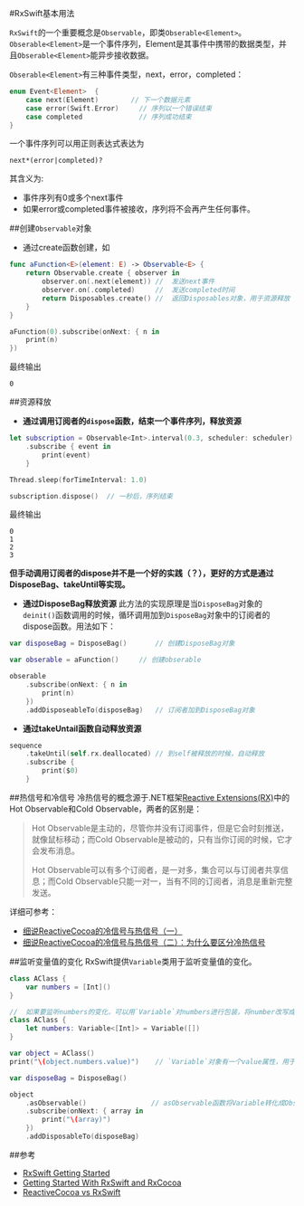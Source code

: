 #RxSwift基本用法

`RxSwift`的一个重要概念是`Observable`，即类`Obserable<Element>`。`Obserable<Element>`是一个事件序列，Element是其事件中携带的数据类型，并且`Obserable<Element>`能异步接收数据。

`Obserable<Element>`有三种事件类型，next，error，completed：

```swift
enum Event<Element>  {
    case next(Element)        // 下一个数据元素
    case error(Swift.Error) 	// 序列以一个错误结束
    case completed				// 序列成功结束
}
```
一个事件序列可以用正则表达式表达为

```
next*(error|completed)?
```
其含义为:

* 事件序列有0或多个next事件
* 如果error或completed事件被接收，序列将不会再产生任何事件。


##创建`Observable`对象
* 通过create函数创建，如

```swift
func aFunction<E>(element: E) -> Observable<E> {
    return Observable.create { observer in
        observer.on(.next(element))	//	发送next事件
        observer.on(.completed)		//	发送completed时间
        return Disposables.create()	//	返回Disposables对象，用于资源释放
    }
}

aFunction(0).subscribe(onNext: { n in
	print(n)
})
```
最终输出

```
0
```

##资源释放

* **通过调用订阅者的`dispose`函数，结束一个事件序列，释放资源**

```swift
let subscription = Observable<Int>.interval(0.3, scheduler: scheduler)
    .subscribe { event in
        print(event)
    }

Thread.sleep(forTimeInterval: 1.0)

subscription.dispose()	// 一秒后，序列结束
```
最终输出
```
0
1
2
3
```

**但手动调用订阅者的dispose并不是一个好的实践（？），更好的方式是通过DisposeBag、takeUntil等实现。**

* **通过DisposeBag释放资源**
此方法的实现原理是当`DisposeBag`对象的`deinit()`函数调用的时候，循环调用加到`DisposeBag`对象中的订阅者的dispose函数。用法如下：

```swift
var disposeBag = DisposeBag()		// 创建DisposeBag对象

var obserable = aFunction()		// 创建obserable

obserable
	.subscribe(onNext: { n in
		print(n)
	})
	.addDisposeableTo(disposeBag)	// 订阅者加到DisposeBag对象
```

* **通过takeUntail函数自动释放资源**

```swift
sequence
    .takeUntil(self.rx.deallocated)	// 到self被释放的时候，自动释放
    .subscribe {
        print($0)
    }
```


##热信号和冷信号
冷热信号的概念源于.NET框架[Reactive Extensions(RX)](https://msdn.microsoft.com/en-us/library/hh242985.aspx)中的Hot Observable和Cold Observable，两者的区别是：
>  Hot Observable是主动的，尽管你并没有订阅事件，但是它会时刻推送，就像鼠标移动；而Cold Observable是被动的，只有当你订阅的时候，它才会发布消息。
> 
>  Hot Observable可以有多个订阅者，是一对多，集合可以与订阅者共享信息；而Cold Observable只能一对一，当有不同的订阅者，消息是重新完整发送。

详细可参考：

* [细说ReactiveCocoa的冷信号与热信号（一）](http://tech.meituan.com/talk-about-reactivecocoas-cold-signal-and-hot-signal-part-1.html)
* [细说ReactiveCocoa的冷信号与热信号（二）：为什么要区分冷热信号](http://tech.meituan.com/talk-about-reactivecocoas-cold-signal-and-hot-signal-part-2.html)

##监听变量值的变化
RxSwift提供`Variable`类用于监听变量值的变化。

```swift
class AClass {
	var numbers = [Int]()
}

//	如果要监听numbers的变化，可以用`Variable`对numbers进行包装，将number改写成：
class AClass {
	let numbers: Variable<[Int]> = Variable([])
}

var object = AClass()
print("\(object.numbers.value)")	// `Variable`对象有一个value属性，用于操作存储的值

var disposeBag = DisposeBag()

object
	.asObservable()				   // asObservable函数将Variable转化成Observable对象
	.subscribe(onNext: { array in
		print("\(array)")
	})
	.addDisposableTo(disposeBag)
```

##参考
* [RxSwift Getting Started](https://github.com/ReactiveX/RxSwift/blob/master/Documentation/GettingStarted.md)
* [Getting Started With RxSwift and RxCocoa](https://www.raywenderlich.com/138547/getting-started-with-rxswift-and-rxcocoa)
* [ReactiveCocoa vs RxSwift](https://www.raywenderlich.com/126522/reactivecocoa-vs-rxswift)